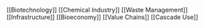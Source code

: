 [[Biotechnology]]
[[Chemical Industry]]
[[Waste Management]]
[[Infrastructure]]
[[Bioeconomy]]
[[Value Chains]]
[[Cascade Use]]

